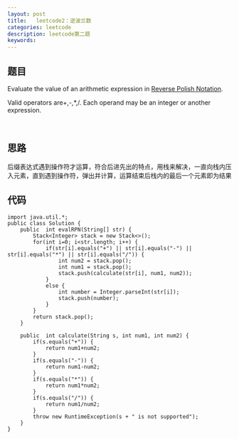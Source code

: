 ```yaml
---
layout: post
title:   leetcode2：逆波兰数
categories: leetcode
description: leetcode第二题
keywords: 
---
```



## 题目

Evaluate the value of an arithmetic expression in [Reverse Polish Notation](http://en.wikipedia.org/wiki/Reverse_Polish_notation).

Valid operators are+,-,*,/. Each operand may be an integer or another expression.

 

## 思路

后缀表达式遇到操作符才运算，符合后进先出的特点，用栈来解决，一直向栈内压入元素，直到遇到操作符，弹出并计算，运算结束后栈内的最后一个元素即为结果




## 代码



	import java.util.*;
	public class Solution {
	    public  int evalRPN(String[] str) {
			Stack<Integer> stack = new Stack<>();
			for(int i=0; i<str.length; i++) {
				if(str[i].equals("+") || str[i].equals("-") || str[i].equals("*") || str[i].equals("/")) {
					int num2 = stack.pop();
					int num1 = stack.pop();
					stack.push(calculate(str[i], num1, num2));
				}			
				else {
					int number = Integer.parseInt(str[i]);
					stack.push(number);
				}
			}
			return stack.pop();
		}
		
		public  int calculate(String s, int num1, int num2) {
			if(s.equals("+")) {
				return num1+num2;
			}
			if(s.equals("-")) {
				return num1-num2;
			}
			if(s.equals("*")) {
				return num1*num2;
			}
			if(s.equals("/")) {
				return num1/num2;
			}
			throw new RuntimeException(s + " is not supported");
		}
	}
